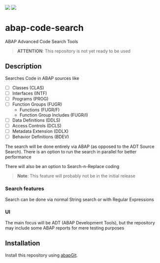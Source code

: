 ![](https://img.shields.io/badge/version-WIP-red)
![](https://img.shields.io/badge/ABAP-v7.40sp08+-orange)
# abap-code-search
ABAP Advanced Code Search Tools
> **ATTENTION**: This repository is not yet ready to be used

## Description
Searches Code in ABAP sources like
- [ ] Classes (CLAS) 
- [ ] Interfaces (INTF)
- [ ] Programs (PROG)
- [ ] Function Groups (FUGR)
  - Functions (FUGR/F)
  - Function Group Includes (FUGR/I)
- [ ] Data Definitions (DDLS)
- [ ] Access Controls (DCLS)
- [ ] Metadata Extension (DDLX)
- [ ] Behavior Definitions (BDEV)

The search will be done entirely via ABAP (as opposed to the ADT Source Search). There is an option to run the search in parallel for better performance

There will also be an option to Search-n-Replace coding
> **Note**: This feature will probably not be in the initial release

### Search features
Search can be done via normal String search or with Regular Expressions

### UI
The main focus will be ADT (ABAP Development Tools), but the repository may include some ABAP reports for mere testing purposes

## Installation

Install this repository using [abapGit](https://github.com/larshp/abapGit#abapgit).
